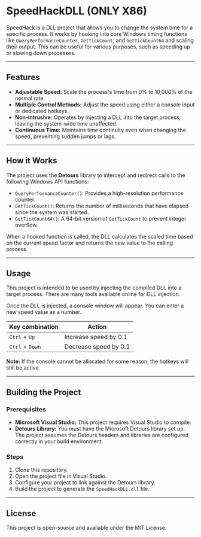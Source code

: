 # SpeedHackDLL (ONLY X86)

SpeedHack is a DLL project that allows you to change the system time for a specific process. It works by hooking into core Windows timing functions like `QueryPerformanceCounter`, `GetTickCount`, and `GetTickCount64` and scaling their output. This can be useful for various purposes, such as speeding up or slowing down processes.

---

## Features

* **Adjustable Speed:** Scale the process's time from 0% to 10,000% of the normal rate.
* **Multiple Control Methods:** Adjust the speed using either a console input or dedicated hotkeys.
* **Non-intrusive:** Operates by injecting a DLL into the target process, leaving the system-wide time unaffected.
* **Continuous Time:** Maintains time continuity even when changing the speed, preventing sudden jumps or lags.

---

## How it Works

The project uses the **Detours** library to intercept and redirect calls to the following Windows API functions:

* `QueryPerformanceCounter()`: Provides a high-resolution performance counter.
* `GetTickCount()`: Returns the number of milliseconds that have elapsed since the system was started.
* `GetTickCount64()`: A 64-bit version of `GetTickCount` to prevent integer overflow.

When a hooked function is called, the DLL calculates the scaled time based on the current speed factor and returns the new value to the calling process.

---

## Usage

This project is intended to be used by injecting the compiled DLL into a target process. There are many tools available online for DLL injection.

Once the DLL is injected, a console window will appear. You can enter a new speed value as a number.

| Key combination  | Action        |
| ---------------- | ------------- |
| `Ctrl` + `Up`    | Increase speed by 0.1 |
| `Ctrl` + `Down`  | Decrease speed by 0.1 |

**Note:** If the console cannot be allocated for some reason, the hotkeys will still be active.

---

## Building the Project

### Prerequisites

* **Microsoft Visual Studio:** This project requires Visual Studio to compile.
* **Detours Library:** You must have the Microsoft Detours library set up. The project assumes the Detours headers and libraries are configured correctly in your build environment.

### Steps

1.  Clone this repository.
2.  Open the project file in Visual Studio.
3.  Configure your project to link against the Detours library.
4.  Build the project to generate the `SpeedHackDLL.dll` file.

---

## License

This project is open-source and available under the MIT License.
